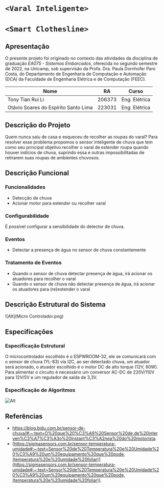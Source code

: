 
# `<Varal Inteligente>`

  

  

# `<Smart Clothesline>`  

## Apresentação


O presente projeto foi originado no contexto das atividades da disciplina de graduação *EA075 - Sistemas Embarcados*, oferecida no segundo semestre de 2022, na Unicamp, sob supervisão da Profa. Dra. Paula Dornhofer Paro Costa, do Departamento de Engenharia de Computação e Automação (DCA) da Faculdade de Engenharia Elétrica e de Computação (FEEC).

|Nome | RA | Curso|
|--|--|--|
| Tony Tian Rui Li | 206373 | Eng. Elétrica|
| Otávio Soares do Espírito Santo Lima | 223031 | Eng. Elétrica|
## Descrição do Projeto
Quem nunca saiu de casa e esqueceu de recolher as roupas do varal? Para resolver esse problema propomos o sensor inteligente de chuva que tem como seu principal objetivo recolher o varal de estender roupa quando houver indícios de chuva, suprindo essa e outras impossibilitadas de retirarem suas roupas de ambientes chuvosos.
## Descrição Funcional
### Funcionalidades
- Detecção de chuva
- Acionar motor para estender ou recolher varal
### Configurabilidade
  É possível configurar a sensibilidade do detector de chuva.
### Eventos
- Detectar a presença de água no sensor de chuva constantemente
### Tratamento de Eventos
- Quando o sensor de chuva detectar presença de água, irá acionar os atuadores para recolher o varal
- Quando o sensor de chuva não detectar presença de água, irá acionar os atuadores para (re)estender o varal
## Descrição Estrutural do Sistema
![Alt](Micro Controlador.png)
## Especificações
### Especificação Estrutural
O microcontrolador escolhido é o ESPWROOM-32, ele se comunicará com o sensor de chuva (YL-83) via I2C, ao ser detectado chuva, um atuador será acionado, o atuador escolhido é o motor DC de alto torque (12V, 80W). Para alimentar o circuito é necessário um conversor AC-DC de 220V/110V para 12V/5V e um regulador de saída de 3,3V.
 
### Especificação de Algoritmos 

![Alt](Algoritmo.png)


## Referências
- https://blog.bidu.com.br/sensor-de-chuva/#:~:text=O%20que%20%C3%A9%20Sensor%20de,de%20interven%C3%A7%C3%A3o%20instant%C3%A2nea%20do%20motorista.
- [https://sigmasensors.com.br/sensor-temperatura-umidade#:~:text=Sensor%20de%20Temperatura%20e%20Umidade%20%C3%A9%20um%20equipamento%20que%20pode,(temperatura%20e%20umidade%20foliar)](https://sigmasensors.com.br/sensor-temperatura-umidade#:~:text=Sensor%20de%20Temperatura%20e%20Umidade%20%C3%A9%20um%20equipamento%20que%20pode,(temperatura%20e%20umidade%20foliar)).
